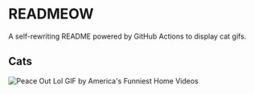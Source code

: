 # READMEOW

A self-rewriting README powered by GitHub Actions to display cat gifs.

## Cats

![Peace Out Lol GIF by America's Funniest Home Videos](https://media4.giphy.com/media/l4KibK3JwaVo0CjDO/200.gif?cid=9acd02da2tw3al6orchqb9tav0rj4529ih9z00ymb8n841ct&ep=v1_gifs_search&rid=200.gif&ct=g)
